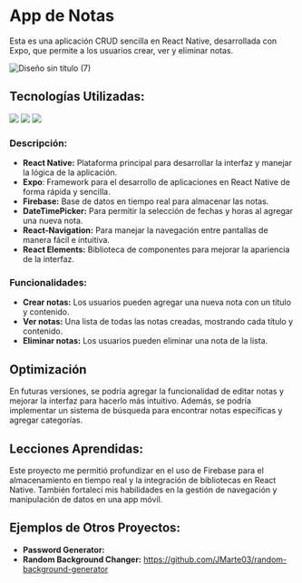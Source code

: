 # App de Notas

Esta es una aplicación CRUD sencilla en React Native, desarrollada con Expo, que permite a los usuarios crear, ver y eliminar notas. 

![Diseño sin título (7)](https://github.com/user-attachments/assets/2578951c-a710-4123-b60e-80361988aef3)


## Tecnologías Utilizadas:

<img src="https://img.shields.io/badge/React_Native-20232A?style=for-the-badge&logo=react&logoColor=61DAFB" /> <img src="https://img.shields.io/badge/Expo-1B1F23?style=for-the-badge&logo=expo&logoColor=white" /> <img src="https://img.shields.io/badge/firebase-ffca28?style=for-the-badge&logo=firebase&logoColor=black" />

### Descripción:

- **React Native:** Plataforma principal para desarrollar la interfaz y manejar la lógica de la aplicación.
- **Expo**: Framework para el desarrollo de aplicaciones en React Native de forma rápida y sencilla.
- **Firebase:** Base de datos en tiempo real para almacenar las notas.
- **DateTimePicker:** Para permitir la selección de fechas y horas al agregar una nueva nota.
- **React-Navigation:** Para manejar la navegación entre pantallas de manera fácil e intuitiva.
- **React Elements:** Biblioteca de componentes para mejorar la apariencia de la interfaz.

### Funcionalidades:

- **Crear notas:** Los usuarios pueden agregar una nueva nota con un título y contenido.
- **Ver notas:** Una lista de todas las notas creadas, mostrando cada título y contenido.
- **Eliminar notas:** Los usuarios pueden eliminar una nota de la lista.

## Optimización

En futuras versiones, se podría agregar la funcionalidad de editar notas y mejorar la interfaz para hacerlo más intuitivo. Además, se podría implementar un sistema de búsqueda para encontrar notas específicas y agregar categorías.

## Lecciones Aprendidas:

Este proyecto me permitió profundizar en el uso de Firebase para el almacenamiento en tiempo real y la integración de bibliotecas en React Native. También fortalecí mis habilidades en la gestión de navegación y manipulación de datos en una app móvil.

## Ejemplos de Otros Proyectos:

- **Password Generator:** 
- **Random Background Changer:** https://github.com/JMarte03/random-background-generator

